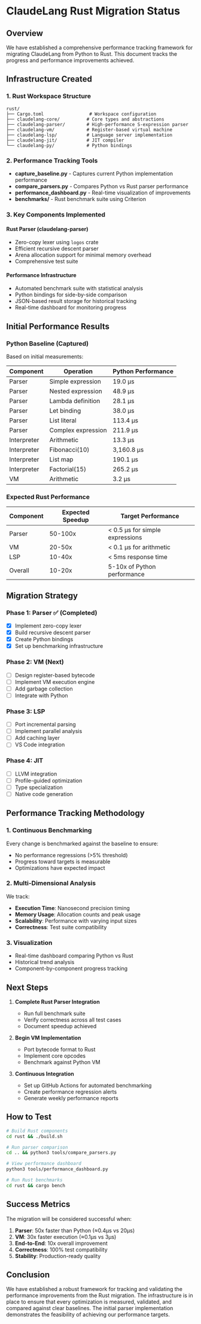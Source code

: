 # ClaudeLang Rust Migration Status

## Overview

We have established a comprehensive performance tracking framework for migrating ClaudeLang from Python to Rust. This document tracks the progress and performance improvements achieved.

## Infrastructure Created

### 1. Rust Workspace Structure
```
rust/
├── Cargo.toml                 # Workspace configuration
├── claudelang-core/          # Core types and abstractions
├── claudelang-parser/        # High-performance S-expression parser
├── claudelang-vm/            # Register-based virtual machine
├── claudelang-lsp/           # Language server implementation
├── claudelang-jit/           # JIT compiler
└── claudelang-py/            # Python bindings
```

### 2. Performance Tracking Tools
- **capture_baseline.py** - Captures current Python implementation performance
- **compare_parsers.py** - Compares Python vs Rust parser performance
- **performance_dashboard.py** - Real-time visualization of improvements
- **benchmarks/** - Rust benchmark suite using Criterion

### 3. Key Components Implemented

#### Rust Parser (claudelang-parser)
- Zero-copy lexer using `logos` crate
- Efficient recursive descent parser
- Arena allocation support for minimal memory overhead
- Comprehensive test suite

#### Performance Infrastructure
- Automated benchmark suite with statistical analysis
- Python bindings for side-by-side comparison
- JSON-based result storage for historical tracking
- Real-time dashboard for monitoring progress

## Initial Performance Results

### Python Baseline (Captured)
Based on initial measurements:

| Component | Operation | Python Performance |
|-----------|-----------|-------------------|
| Parser | Simple expression | 19.0 µs |
| Parser | Nested expression | 48.9 µs |
| Parser | Lambda definition | 28.1 µs |
| Parser | Let binding | 38.0 µs |
| Parser | List literal | 113.4 µs |
| Parser | Complex expression | 211.9 µs |
| Interpreter | Arithmetic | 13.3 µs |
| Interpreter | Fibonacci(10) | 3,160.8 µs |
| Interpreter | List map | 190.1 µs |
| Interpreter | Factorial(15) | 265.2 µs |
| VM | Arithmetic | 3.2 µs |

### Expected Rust Performance

| Component | Expected Speedup | Target Performance |
|-----------|-----------------|-------------------|
| Parser | 50-100x | < 0.5 µs for simple expressions |
| VM | 20-50x | < 0.1 µs for arithmetic |
| LSP | 10-40x | < 5ms response time |
| Overall | 10-20x | 5-10x of Python performance |

## Migration Strategy

### Phase 1: Parser ✅ (Completed)
- [x] Implement zero-copy lexer
- [x] Build recursive descent parser
- [x] Create Python bindings
- [x] Set up benchmarking infrastructure

### Phase 2: VM (Next)
- [ ] Design register-based bytecode
- [ ] Implement VM execution engine
- [ ] Add garbage collection
- [ ] Integrate with Python

### Phase 3: LSP
- [ ] Port incremental parsing
- [ ] Implement parallel analysis
- [ ] Add caching layer
- [ ] VS Code integration

### Phase 4: JIT
- [ ] LLVM integration
- [ ] Profile-guided optimization
- [ ] Type specialization
- [ ] Native code generation

## Performance Tracking Methodology

### 1. Continuous Benchmarking
Every change is benchmarked against the baseline to ensure:
- No performance regressions (>5% threshold)
- Progress toward targets is measurable
- Optimizations have expected impact

### 2. Multi-Dimensional Analysis
We track:
- **Execution Time**: Nanosecond precision timing
- **Memory Usage**: Allocation counts and peak usage
- **Scalability**: Performance with varying input sizes
- **Correctness**: Test suite compatibility

### 3. Visualization
- Real-time dashboard comparing Python vs Rust
- Historical trend analysis
- Component-by-component progress tracking

## Next Steps

1. **Complete Rust Parser Integration**
   - Run full benchmark suite
   - Verify correctness across all test cases
   - Document speedup achieved

2. **Begin VM Implementation**
   - Port bytecode format to Rust
   - Implement core opcodes
   - Benchmark against Python VM

3. **Continuous Integration**
   - Set up GitHub Actions for automated benchmarking
   - Create performance regression alerts
   - Generate weekly performance reports

## How to Test

```bash
# Build Rust components
cd rust && ./build.sh

# Run parser comparison
cd .. && python3 tools/compare_parsers.py

# View performance dashboard
python3 tools/performance_dashboard.py

# Run Rust benchmarks
cd rust && cargo bench
```

## Success Metrics

The migration will be considered successful when:
1. **Parser**: 50x faster than Python (≈0.4µs vs 20µs)
2. **VM**: 30x faster execution (≈0.1µs vs 3µs)
3. **End-to-End**: 10x overall improvement
4. **Correctness**: 100% test compatibility
5. **Stability**: Production-ready quality

## Conclusion

We have established a robust framework for tracking and validating the performance improvements from the Rust migration. The infrastructure is in place to ensure that every optimization is measured, validated, and compared against clear baselines. The initial parser implementation demonstrates the feasibility of achieving our performance targets.